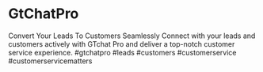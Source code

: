# GtChatPro
Convert Your Leads To Customers Seamlessly Connect with your leads and customers actively with GTchat Pro and deliver a top-notch customer service experience.  #gtchatpro #leads #customers #customerservice #customerservicematters
